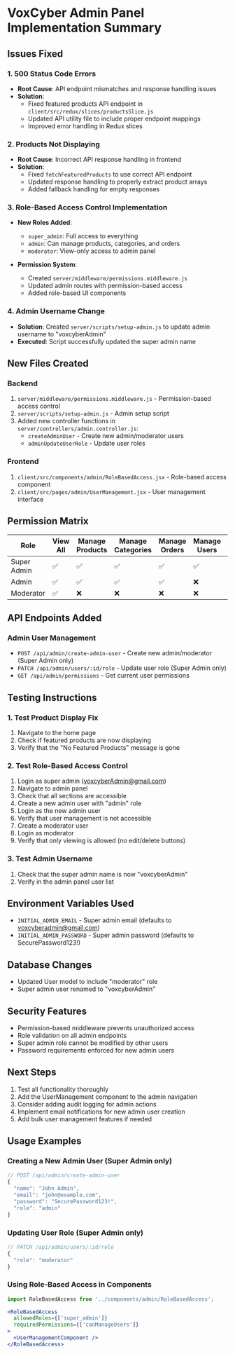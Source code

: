 # VoxCyber Admin Panel Implementation Summary

## Issues Fixed

### 1. 500 Status Code Errors
- **Root Cause**: API endpoint mismatches and response handling issues
- **Solution**: 
  - Fixed featured products API endpoint in `client/src/redux/slices/productsSlice.js`
  - Updated API utility file to include proper endpoint mappings
  - Improved error handling in Redux slices

### 2. Products Not Displaying
- **Root Cause**: Incorrect API response handling in frontend
- **Solution**:
  - Fixed `fetchFeaturedProducts` to use correct API endpoint
  - Updated response handling to properly extract product arrays
  - Added fallback handling for empty responses

### 3. Role-Based Access Control Implementation
- **New Roles Added**:
  - `super_admin`: Full access to everything
  - `admin`: Can manage products, categories, and orders
  - `moderator`: View-only access to admin panel

- **Permission System**:
  - Created `server/middleware/permissions.middleware.js`
  - Updated admin routes with permission-based access
  - Added role-based UI components

### 4. Admin Username Change
- **Solution**: Created `server/scripts/setup-admin.js` to update admin username to "voxcyberAdmin"
- **Executed**: Script successfully updated the super admin name

## New Files Created

### Backend
1. `server/middleware/permissions.middleware.js` - Permission-based access control
2. `server/scripts/setup-admin.js` - Admin setup script
3. Added new controller functions in `server/controllers/admin.controller.js`:
   - `createAdminUser` - Create new admin/moderator users
   - `adminUpdateUserRole` - Update user roles

### Frontend
1. `client/src/components/admin/RoleBasedAccess.jsx` - Role-based access component
2. `client/src/pages/admin/UserManagement.jsx` - User management interface

## Permission Matrix

| Role | View All | Manage Products | Manage Categories | Manage Orders | Manage Users | Manage Settings | View Reports |
|------|----------|----------------|-------------------|---------------|--------------|----------------|--------------|
| Super Admin | ✅ | ✅ | ✅ | ✅ | ✅ | ✅ | ✅ |
| Admin | ✅ | ✅ | ✅ | ✅ | ❌ | ❌ | ✅ |
| Moderator | ✅ | ❌ | ❌ | ❌ | ❌ | ❌ | ❌ |

## API Endpoints Added

### Admin User Management
- `POST /api/admin/create-admin-user` - Create new admin/moderator (Super Admin only)
- `PATCH /api/admin/users/:id/role` - Update user role (Super Admin only)
- `GET /api/admin/permissions` - Get current user permissions

## Testing Instructions

### 1. Test Product Display Fix
1. Navigate to the home page
2. Check if featured products are now displaying
3. Verify that the "No Featured Products" message is gone

### 2. Test Role-Based Access Control
1. Login as super admin (voxcyberAdmin@gmail.com)
2. Navigate to admin panel
3. Check that all sections are accessible
4. Create a new admin user with "admin" role
5. Login as the new admin user
6. Verify that user management is not accessible
7. Create a moderator user
8. Login as moderator
9. Verify that only viewing is allowed (no edit/delete buttons)

### 3. Test Admin Username
1. Check that the super admin name is now "voxcyberAdmin"
2. Verify in the admin panel user list

## Environment Variables Used
- `INITIAL_ADMIN_EMAIL` - Super admin email (defaults to voxcyberadmin@gmail.com)
- `INITIAL_ADMIN_PASSWORD` - Super admin password (defaults to SecurePassword123!)

## Database Changes
- Updated User model to include "moderator" role
- Super admin user renamed to "voxcyberAdmin"

## Security Features
- Permission-based middleware prevents unauthorized access
- Role validation on all admin endpoints
- Super admin role cannot be modified by other users
- Password requirements enforced for new admin users

## Next Steps
1. Test all functionality thoroughly
2. Add the UserManagement component to the admin navigation
3. Consider adding audit logging for admin actions
4. Implement email notifications for new admin user creation
5. Add bulk user management features if needed

## Usage Examples

### Creating a New Admin User (Super Admin only)
```javascript
// POST /api/admin/create-admin-user
{
  "name": "John Admin",
  "email": "john@example.com",
  "password": "SecurePassword123!",
  "role": "admin"
}
```

### Updating User Role (Super Admin only)
```javascript
// PATCH /api/admin/users/:id/role
{
  "role": "moderator"
}
```

### Using Role-Based Access in Components
```jsx
import RoleBasedAccess from '../components/admin/RoleBasedAccess';

<RoleBasedAccess 
  allowedRoles={['super_admin']} 
  requiredPermissions={['canManageUsers']}
>
  <UserManagementComponent />
</RoleBasedAccess>
```